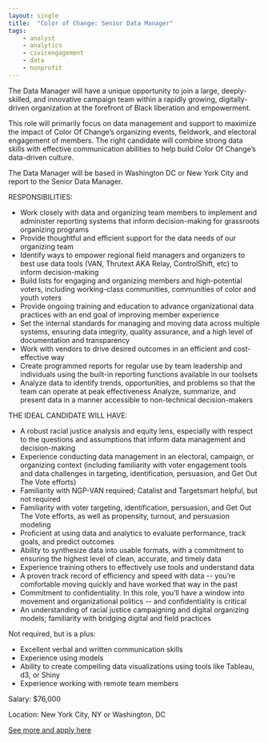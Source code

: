 ```yaml
---
layout: single
title:  "Color of Change: Senior Data Manager"
tags: 
    - analyst
    - analytics
    - civicengagement
    - data
    - nonprofit
---
```

The Data Manager will have a unique opportunity to join a large, deeply-skilled, and innovative campaign team within a rapidly growing, digitally-driven organization at the forefront of Black liberation and empowerment.

This role will primarily focus on data management and support to maximize the impact of Color Of Change’s organizing events, fieldwork, and electoral engagement of members. The right candidate will combine strong data skills with effective communication abilities to help build Color Of Change’s data-driven culture.

The Data Manager will be based in Washington DC or New York City and report to the Senior Data Manager.

RESPONSIBILITIES:

* Work closely with data and organizing team members to implement and administer reporting systems that inform decision-making for grassroots organizing programs
* Provide thoughtful and efficient support for the data needs of our organizing team
* Identify ways to empower regional field managers and organizers to best use data tools (VAN, Thrutext AKA Relay, ControlShift, etc) to inform decision-making
* Build lists for engaging and organizing members and high-potential voters, including working-class communities, communities of color and youth voters
* Provide ongoing training and education to advance organizational data practices with an end goal of improving member experience 
* Set the internal standards for managing and moving data across multiple systems, ensuring data integrity, quality assurance, and a high level of documentation and transparency 
* Work with vendors to drive desired outcomes in an efficient and cost-effective way
* Create programmed reports for regular use by team leadership and individuals using the built-in reporting functions available in our toolsets
* Analyze data to identify trends, opportunities, and problems so that the team can operate at peak effectiveness
Analyze, summarize, and present data in a manner accessible to non-technical decision-makers

THE IDEAL CANDIDATE WILL HAVE:

* A robust racial justice analysis and equity lens, especially with respect to the questions and assumptions that inform data management and decision-making
* Experience conducting data management in an electoral, campaign, or organizing context (including familiarity with voter engagement tools and data challenges in targeting, identification, persuasion, and Get Out The Vote efforts)
* Familiarity with NGP-VAN required; Catalist and Targetsmart helpful, but not required
* Familiarity with voter targeting, identification, persuasion, and Get Out The Vote efforts, as well as propensity, turnout, and persuasion modeling
* Proficient at using data and analytics to evaluate performance, track goals, and predict outcomes
* Ability to synthesize data into usable formats, with a commitment to ensuring the highest level of clean, accurate, and timely data
* Experience training others to effectively use tools and understand data
* A proven track record of efficiency and speed with data -- you’re comfortable moving quickly and have worked that way in the past
* Commitment to confidentiality. In this role, you’ll have a window into movement and organizational politics -- and confidentiality is critical
* An understanding of racial justice campaigning and digital organizing models; familiarity with bridging digital and field practices

Not required, but is a plus:

* Excellent verbal and written communication skills
* Experience using models
* Ability to create compelling data visualizations using tools like Tableau, d3, or Shiny
* Experience working with remote team members

Salary: $76,000

Location: New York City, NY or Washington, DC


[See more and apply here](https://colorofchange.org/careers/#op-392916-data-manager-)
